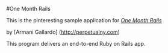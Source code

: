 #One Month Rails

This is the pinteresting sample application for 
[*One Month Rails*](http://onemonthrails.com)

by [Armani Gallardo] (http://perpetualny.com)

This program delivers an end-to-end Ruby on Rails app.
